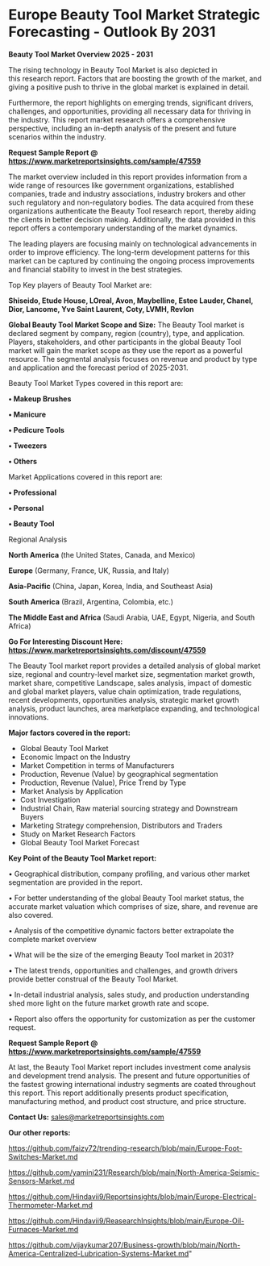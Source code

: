 # Europe Beauty Tool Market Strategic Forecasting - Outlook By 2031

<Strong> Beauty Tool Market Overview 2025 - 2031</strong>

The rising technology in Beauty Tool Market is also depicted in this research report. Factors that are boosting the growth of the market, and giving a positive push to thrive in the global market is explained in detail.

Furthermore, the report highlights on emerging trends, significant drivers, challenges, and opportunities, providing all necessary data for thriving in the industry. This report market research offers a comprehensive perspective, including an in-depth analysis of the present and future scenarios within the industry.

<strong>Request Sample Report @ <a href=https://www.marketreportsinsights.com/sample/47559>https://www.marketreportsinsights.com/sample/47559</a></strong>

The market overview included in this report provides information from a wide range of resources like government organizations, established companies, trade and industry associations, industry brokers and other such regulatory and non-regulatory bodies. The data acquired from these organizations authenticate the Beauty Tool research report, thereby aiding the clients in better decision making. Additionally, the data provided in this report offers a contemporary understanding of the market dynamics.

The leading players are focusing mainly on technological advancements in order to improve efficiency. The long-term development patterns for this market can be captured by continuing the ongoing process improvements and financial stability to invest in the best strategies.

Top Key players of Beauty Tool Market are:

<strong>Shiseido, Etude House, LOreal, Avon, Maybelline, Estee Lauder, Chanel, Dior, Lancome, Yve Saint Laurent, Coty, LVMH, Revlon</strong>

<strong><b>Global Beauty Tool Market Scope and Size:</b></strong>
The Beauty Tool market is declared segment by company, region (country), type, and application. Players, stakeholders, and other participants in the global Beauty Tool market will gain the market scope as they use the report as a powerful resource. The segmental analysis focuses on revenue and product by type and application and the forecast period of 2025-2031.

Beauty Tool Market Types covered in this report are:

<strong>•  Makeup Brushes

•  Manicure

•  Pedicure Tools

•  Tweezers

•  Others</strong>

Market Applications covered in this report are:

<strong>•  Professional

•  Personal

•  Beauty Tool</strong> 

Regional Analysis

<strong>North America</strong> (the United States, Canada, and Mexico)

<strong>Europe</strong> (Germany, France, UK, Russia, and Italy)

<strong>Asia-Pacific</strong> (China, Japan, Korea, India, and Southeast Asia)

<strong>South America</strong> (Brazil, Argentina, Colombia, etc.)

<strong>The Middle East and Africa</strong> (Saudi Arabia, UAE, Egypt, Nigeria, and South Africa)

<strong>Go For Interesting Discount Here: <a href=https://www.marketreportsinsights.com/discount/47559>https://www.marketreportsinsights.com/discount/47559</a></strong>

The Beauty Tool market report provides a detailed analysis of global market size, regional and country-level market size, segmentation market growth, market share, competitive Landscape, sales analysis, impact of domestic and global market players, value chain optimization, trade regulations, recent developments, opportunities analysis, strategic market growth analysis, product launches, area marketplace expanding, and technological innovations.

<strong><b>Major factors covered in the report:</b></strong>
<ul>
  <li>Global Beauty Tool Market </li>
  <li>Economic Impact on the Industry</li>
  <li>Market Competition in terms of Manufacturers</li>
  <li>Production, Revenue (Value) by geographical segmentation</li>
  <li>Production, Revenue (Value), Price Trend by Type</li>
  <li>Market Analysis by Application</li>
  <li>Cost Investigation</li>
  <li>Industrial Chain, Raw material sourcing strategy and Downstream Buyers</li>
  <li>Marketing Strategy comprehension, Distributors and Traders</li>
  <li>Study on Market Research Factors</li>
  <li>Global Beauty Tool Market Forecast</li>
</ul>

<strong><b>Key Point of the Beauty Tool Market report:</b></strong>

• Geographical distribution, company profiling, and various other market segmentation are provided in the report.

• For better understanding of the global Beauty Tool market status, the accurate market valuation which comprises of size, share, and revenue are also covered.

• Analysis of the competitive dynamic factors better extrapolate the complete market overview

• What will be the size of the emerging Beauty Tool market in 2031?

• The latest trends, opportunities and challenges, and growth drivers provide better construal of the Beauty Tool Market.

• In-detail industrial analysis, sales study, and production understanding shed more light on the future market growth rate and scope.

• Report also offers the opportunity for customization as per the customer request.

<strong>Request Sample Report @ <a href=https://www.marketreportsinsights.com/sample/47559>https://www.marketreportsinsights.com/sample/47559</a></strong>

At last, the Beauty Tool Market report includes investment come analysis and development trend analysis. The present and future opportunities of the fastest growing international industry segments are coated throughout this report. This report additionally presents product specification, manufacturing method, and product cost structure, and price structure.

<strong>Contact Us:</strong>
sales@marketreportsinsights.com

<strong>Our other reports:</strong>

<a href=https://github.com/faizy72/trending-research/blob/main/Europe-Foot-Switches-Market.md>https://github.com/faizy72/trending-research/blob/main/Europe-Foot-Switches-Market.md</a>

<a href=https://github.com/yamini231/Research/blob/main/North-America-Seismic-Sensors-Market.md>https://github.com/yamini231/Research/blob/main/North-America-Seismic-Sensors-Market.md</a>

<a href=https://github.com/Hindavii9/Reportsinsights/blob/main/Europe-Electrical-Thermometer-Market.md>https://github.com/Hindavii9/Reportsinsights/blob/main/Europe-Electrical-Thermometer-Market.md</a>

<a href=https://github.com/Hindavii9/ReasearchInsights/blob/main/Europe-Oil-Furnaces-Market.md>https://github.com/Hindavii9/ReasearchInsights/blob/main/Europe-Oil-Furnaces-Market.md</a>

<a href=https://github.com/vijaykumar207/Business-growth/blob/main/North-America-Centralized-Lubrication-Systems-Market.md>https://github.com/vijaykumar207/Business-growth/blob/main/North-America-Centralized-Lubrication-Systems-Market.md</a>"
